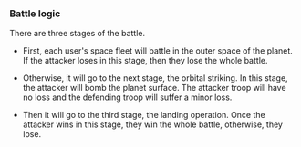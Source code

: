 ### Battle logic

There are three stages of the battle. 

- First, each user's space fleet will battle in the outer space of the planet. If the attacker loses in this stage, then they lose the whole battle. 

- Otherwise, it will go to the next stage, the orbital striking.
In this stage, the attacker will bomb the planet surface. The attacker troop will have no loss and the defending troop will suffer a minor loss.

- Then it will go to the third stage, the landing operation. Once the attacker wins in this stage, they win the whole battle, otherwise, they lose.
